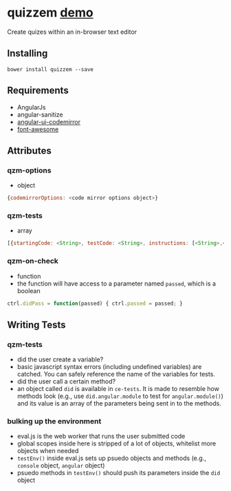 # quizzem [demo](http://fiffty.github.io/quizzem/)
Create quizes within an in-browser text editor

## Installing
```
bower install quizzem --save
```

## Requirements
- AngularJs
- angular-sanitize
- [angular-ui-codemirror](https://github.com/angular-ui/ui-codemirror)
- [font-awesome](https://fortawesome.github.io/Font-Awesome/)


## Attributes
### qzm-options
- object
```javascript
{codemirrorOptions: <code mirror options object>}
```
### qzm-tests
- array
```javascript
[{startingCode: <String>, testCode: <String>, instructions: [<String>,<String>,],language: 'JavaScript',]
```

### qzm-on-check
- function
- the function will have access to a parameter named `passed`, which is a boolean
```javascript
ctrl.didPass = function(passed) { ctrl.passed = passed; }
```


## Writing Tests
### qzm-tests
- did the user create a variable?
 - basic javascript syntax errors (including undefined variables) are catched. You can safely reference the name of the variables for tests.
- did the user call a certain method?
 - an object called `did` is available in `ce-tests`. It is made to resemble how methods look (e.g., use `did.angular.module` to test for `angular.module()`) and its value is an array of the parameters being sent in to the methods. 

### bulking up the environment
- eval.js is the web worker that runs the user submitted code
 - global scopes inside here is stripped of a lot of objects, whitelist more objects when needed
 - `testEnv()` inside eval.js sets up psuedo objects and methods (e.g., `console` object, `angular` object)
 - psuedo methods in `testEnv()` should push its parameters inside the `did` object
